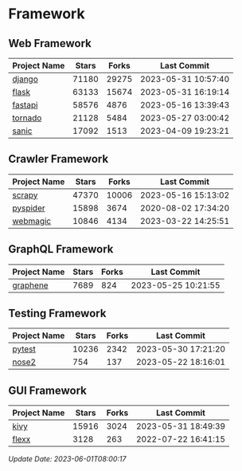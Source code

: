 # Framework

## Web Framework
| Project Name | Stars | Forks | Last Commit |
| ------------ | ----- | ----- | ----------- |
| [django](https://github.com/django/django) | 71180 | 29275 | 2023-05-31 10:57:40 |
| [flask](https://github.com/pallets/flask) | 63133 | 15674 | 2023-05-31 16:19:14 |
| [fastapi](https://github.com/tiangolo/fastapi) | 58576 | 4876 | 2023-05-16 13:39:43 |
| [tornado](https://github.com/tornadoweb/tornado) | 21128 | 5484 | 2023-05-27 03:00:42 |
| [sanic](https://github.com/sanic-org/sanic) | 17092 | 1513 | 2023-04-09 19:23:21 |

## Crawler Framework
| Project Name | Stars | Forks | Last Commit |
| ------------ | ----- | ----- | ----------- |
| [scrapy](https://github.com/scrapy/scrapy) | 47370 | 10006 | 2023-05-16 15:13:02 |
| [pyspider](https://github.com/binux/pyspider) | 15898 | 3674 | 2020-08-02 17:34:20 |
| [webmagic](https://github.com/code4craft/webmagic) | 10846 | 4134 | 2023-03-22 14:25:51 |

## GraphQL Framework
| Project Name | Stars | Forks | Last Commit |
| ------------ | ----- | ----- | ----------- |
| [graphene](https://github.com/graphql-python/graphene) | 7689 | 824 | 2023-05-25 10:21:55 |

## Testing Framework
| Project Name | Stars | Forks | Last Commit |
| ------------ | ----- | ----- | ----------- |
| [pytest](https://github.com/pytest-dev/pytest) | 10236 | 2342 | 2023-05-30 17:21:20 |
| [nose2](https://github.com/nose-devs/nose2) | 754 | 137 | 2023-05-22 18:16:01 |

## GUI Framework
| Project Name | Stars | Forks | Last Commit |
| ------------ | ----- | ----- | ----------- |
| [kivy](https://github.com/kivy/kivy) | 15916 | 3024 | 2023-05-31 18:49:39 |
| [flexx](https://github.com/flexxui/flexx) | 3128 | 263 | 2022-07-22 16:41:15 |

*Update Date: 2023-06-01T08:00:17*